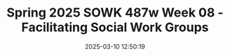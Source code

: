 ---
layout: single_presentation
name: spring-2025-sowk-487w-week-08-facilitating-social-work-groups.md
title: "Spring 2025 SOWK 487w Week 08 - Facilitating Social Work Groups"
date:  2025-03-10 12:50:19
presentation_id: vDz3ny
permalink: /vDz3ny/
redirect_from:
  - /presentations/vDz3ny/spring-2025-sowk-487w-week-08-facilitating-social-work-groups
slides: 
  - slide_name: deck-vDz3ny-large-0.jpeg
    slide_alt: "Text headline: 'Facilitating Social Work Groups.' Subheading: 'Week 08.' Context: Presentation slide with icons forming a circle on a dark background. Additional text: 'Spring 2025 SOWK 487W, Jacob Campbell, Ph.D. LCSW, Heritage University.'"
  - slide_name: deck-vDz3ny-large-1.jpeg
    slide_alt: "The slide lists an agenda with items: family treatment presentations, group dynamics, facilitation time, empowerment groups, ethics, and planning in social work. It's for Spring 2025 SOWK 487w at Heritage University."
  - slide_name: deck-vDz3ny-large-2.jpeg
    slide_alt: "A presentation slide displays text reminding that readings, quizzes, and assignments are uploaded on 'My Heritage.'  It includes, 'Spring 2025 SOWK 487w with Jacob Campbell, Ph.D. LICSW at Heritage University.'"
  - slide_name: deck-vDz3ny-large-3.jpeg
    slide_alt: "The image displays bold, blue text stating 'FAMILY TREATMENT MODALITY RESEARCH PRESENTATIONS' on a black background. Below, it reads: 'Spring 2025 SOWK 487w with Jacob Campbell, Ph.D. LICSW at Heritage University.'"
  - slide_name: deck-vDz3ny-large-4.jpeg
    slide_alt: "Diagram illustrating five stages of group dynamics. Stages include 'Preaffiliation,' 'Power and Control,' 'Intimacy,' 'Differentiation,' and 'Separation.' Accompanied by a vertical arrow diagram showing 'Beginning,' 'Middle,' and 'End.' Text credits authors and course details: 'Spring 2025 SOWK 487w with Jacob Campbell, Ph.D. LICSW at Heritage University.'"
  - slide_name: deck-vDz3ny-large-5.jpeg
    slide_alt: "A presentation slide lists group dynamics: preaffiliation, power and control, intimacy, differentiation, separation. Instructions for discussion are given. Course: Spring 2025 SOWK 487w with Jacob Campbell at Heritage University."
  - slide_name: deck-vDz3ny-large-6.jpeg
    slide_alt: "A presentation slide features a yellow triangle labeled 'Norms,' with arrows indicating frameworks like 'Strengths Perspective' and 'Cultural Humility.' Text discusses analyzing norms and social worker values. Additional text: 'Spring 2025 SOWK 487w with Jacob Campbell, Ph.D. LICSW at Heritage University.'"
  - slide_name: deck-vDz3ny-large-7.jpeg
    slide_alt: "The slide features the title 'CONFLICT RESOLUTION FOR TASK AND TREATMENT GROUPS' in blue. To the right, a circular diagram displays arrows connecting words: 'Recognition,' 'Assess,' 'Choose,' 'Resolve.' Text below reads, 'Spring 2025 SOWK 487w with Jacob Campbell, Ph.D. LICSW at Heritage University.'"
  - slide_name: deck-vDz3ny-large-8.jpeg
    slide_alt: "A presentation slide with text emphasizes 'Evoking Behavior Change' between red boxes labeled 'Modeling' and 'Coaching.' Listed are observer conditions like attention, retention, performance, and motivation. Footer reads: 'Spring 2025 SOWK 487w with Jacob Campbell, Ph.D. LICSW at Heritage University.'"
  - slide_name: deck-vDz3ny-large-9.jpeg
    slide_alt: "Slide shows text on 'Appropriate Confrontation.' Key points: engaging nonblaming confrontation, pointing out discrepancies, using 'I' statements. Includes course info: Spring 2025 SOWK 487w with Jacob Campbell, Ph.D. LICSW at Heritage University."
  - slide_name: deck-vDz3ny-large-10.jpeg
    slide_alt: "The slide features the text 'SOME TIME TO WORK TOGETHER' with a clock icon, next to 'GROUP FACILITATION ACTIVITY' on a dark background. Footer text mentions 'Spring 2025', 'SOWK 487w', 'Jacob Campbell, Ph.D. LICSW', and 'Heritage University.'"
  - slide_name: deck-vDz3ny-large-11.jpeg
    slide_alt: "Building labeled 'ACME LABS' stands under a starry night; text reads 'STEVEN SPIELBERG PRESENTS PINKY AND THE BRAIN.' The slide title is 'Pinky and The Brain Theme Song.'"
  - slide_name: deck-vDz3ny-large-12.jpeg
    slide_alt: "Mallet striking a surface labeled 'Power & Empowerment' on a dark background. Text reads: 'WHAT WOULD YOU DO $1 MILLION (Berks County Transition, 2012) Jacob Campbell, Ph.D., LICSW Heritage University SOWK 487w Spring 2023.'"
  - slide_name: deck-vDz3ny-large-13.jpeg
    slide_alt: "A cartoon person stands, dressed formally, against a blue background. Text reads: 'EMPOWERMENT: What is it? Why it's important? How we do it?' and a quote from Charlotte Brontë’s 'Jane Eyre' about independence."
  - slide_name: deck-vDz3ny-large-14.jpeg
    slide_alt: "Slide displays five principles of empowerment theory: 1. All oppression should be fought.2. A systematic understanding of oppression must be maintained.3. People can empower themselves.4. Connection with others is necessary for empowerment.5. Clinicians and clients share power.Presented by Jacob Campbell, PhD, UCSW, Heritage University."
  - slide_name: deck-vDz3ny-large-15.jpeg
    slide_alt: "Principles of Empowerment Theory slide lists key points: client-centered approach, viewing clients as victors, focusing on social change, examining disempowering practices, and addressing macro needs. Includes 'Robbins et al., 2006' citation."
  - slide_name: deck-vDz3ny-large-16.jpeg
    slide_alt: "Slide displays text titled 'Step 1: Self-Efficacy,' outlining empowerment in micro practice. Actions include skill building, gaining self-awareness, and learning to navigate systems. Presented by Jacob Campbell, Ph.D., Heritage University, Spring 2025."
  - slide_name: deck-vDz3ny-large-17.jpeg
    slide_alt: "The slide features text detailing 'Step 2: Critical Consciousness,' focusing on empowerment theory in micro practice. Key points include identifying barriers, defining power, and group connection. Context: educational presentation slide."
  - slide_name: deck-vDz3ny-large-18.jpeg
    slide_alt: "Slide text features social change steps within empowerment in micro practice. Suggestions include creating policy changes, acting as a mentor, and connecting to activities for social change. Presented by Jacob Campbell."
  - slide_name: deck-vDz3ny-large-19.jpeg
    slide_alt: "The slide outlines 'Stages in Empowerment in Mezzo Practice' with 'Intervention/Collaborative Action' as the focus. It lists: Planning, Consciousness Raising/Conscientization, Social/Collective Action, and Embeddedness in the Community."
  - slide_name: deck-vDz3ny-large-20.jpeg
    slide_alt: "Flowchart titled 'Intervention/Collaborative Action' consists of four stages: Planning, Consciousness Raising, Social/Collective Action, and Embeddeness in the Community. Key points: inclusivity, clear purpose, dual focus, risk, time."
  - slide_name: deck-vDz3ny-large-21.jpeg
    slide_alt: "Flowchart: Four blue boxes labeled 'Planning,' 'Consciousness Raising/Conscientization,' 'Social/Collective Action,' and 'Embeddedness in the Community' depict stages. Text alongside reads: 'Mutual aid model,' 'Developing actions to address needs expressed.'"
  - slide_name: deck-vDz3ny-large-22.jpeg
    slide_alt: "A hammer strikes a green rectangle labeled 'Implement the actions to address expressed needs,' accompanied by four blue bars titled 'Planning,' 'Consciousness Raising/Conscientization,' 'Social/Collective Action,' and 'Embeddedness in the Community.' Context includes 'Stages in Empowerment in Mezzo Practice.'"
  - slide_name: deck-vDz3ny-large-23.jpeg
    slide_alt: "The image is a presentation slide titled 'Stages in Empowerment in Mezzo Practice.' It features a flowchart with stages: 'Planning,' 'Consciousness Raising/Conscientization,' 'Social/Collective Action,' and 'Embededness in the Community.' Accompanying points include, 'Poststage portion of the group,' 'What does it look like when you are finished or end,' and 'How do we consolidate changes made.' It cites Breton (2017) and Garvin et al. (2017), and includes contact information for Jacob Campbell, Ph.D., LCSW, Heritage University."
  - slide_name: deck-vDz3ny-large-24.jpeg
    slide_alt: "Slide title: 'Tasks in the Event of an Ethical Dilemma.' It lists: Identify ethical issues, Determine appropriate help, Think critically, Manage conflict, Plan and implement decisions, Evaluate and follow-up. Course: Spring 2025 SOWK 487w, Jacob Campbell, Heritage University."
  - slide_name: deck-vDz3ny-large-25.jpeg
    slide_alt: "Slide titled 'Work with Groups Case Examples' outlines three group discussions on ethical dilemmas. Each group references specific authors (Pawlukewicz and Ondrus, Garland, Goodrich and Luke) and discusses scenarios or vignettes (verbal abuse, empowerment group). Footer includes 'Spring 2025 SOWK 487w with Jacob Campbell, Ph.D. LICSW at Heritage University.'"
  - slide_name: deck-vDz3ny-large-26.jpeg
    slide_alt: "**Object:** Presentation slide  **Action:** Lists planning elements  **Context:** Discussion on forming groups, with populations like teenage fathers, people with domestic violence charges; side panel details planning aspects like group name and size.  **Text:**  - 'HEPWORTH ET AL. (2022)'- 'PRACTICE PLANNING GROUPS'- 'SELECT A POPULATION'- Populations mentioned: People charged with domestic violence, Middle school students with diabetes, etc.- 'MAKE A PLAN' with an arrow pointing to a side panel.- Side panel includes considerations like 'The name you will give the group,' 'The type of group,' 'The size of the group,' etc.- 'Spring 2025 SOWK 487w with Jacob Campbell, Ph.D. LICSW at Heritage University'"
presentation_description_md: >
  Social%20work%20groups%20require%20the%20consideration%20of%20the%20dynamics%20of%20group%20development,%20intervention%20strategies,%20and%20ethics,%20which%20are%20all%20the%20focus%20of%20week%20eight.%20Students%20will%20read%20Hepworth%20et%20al.%20(2022)%20and%20their%20chapter%20regarding%20facilitating%20social%20work%20groups,%20which%20provides%20insight%20into%20stages%20of%20group%20development.%20We%20spent%20most%20of%20our%20time%20last%20week%20doing%20family%20treatment%20presentations.%20We%20have%20two%20more%20this%20week,%20and%20then%20we%20will%20make%20further%20connections%20to%20group%20dynamics%20and%20interventions%20in%20group%20work.%20Students%20will%20have%20an%20opportunity%20to%20meet%20as%20teams%20and%20work%20on%20their%20group%20facilitation%20activities.%20We%20will%20have%20an%20example%20of%20an%20empowerment%20group%20and%20some%20small%20group%20discussions%20on%20how%20to%20understand%20ethical%20decisions%20in%20group%20work%20and%20planning.%20The%20agenda%20for%20class%20is%20as%20follows:%0A%0A-%20Family%20treatment%20modality%20research%20presentations%0A-%20Group%20dynamics%20in%20social%20work%20facilitation%0A-%20Time%20to%20work%20on%20group%20facilitation%20activity%0A-%20Empowerment%20groups%0A-%20Ethics%20in%20group%20work%0A-%20Planning%20and%20implementing%20of%20social%20work%20groups
downloadable_slides: deck-vDz3ny.pdf
slides_count: 27
header:
  teaser: deck-vDz3ny-thumb-0.jpeg
presentation_video: 
location: "Heritage University"
tags:
  - Heritage University
  - BASW Program
  - SOWK 487w
---